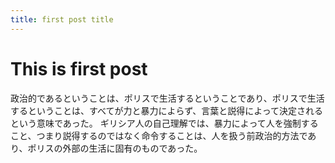 ```yaml
---
title: first post title
---
```


# This is first post
政治的であるということは、ポリスで生活するということであり、ポリスで生活するということは、すべてが力と暴力によらず、言葉と説得によって決定されるという意味であった。
ギリシア人の自己理解では、暴力によって人を強制すること、つまり説得するのではなく命令することは、人を扱う前政治的方法であり、ポリスの外部の生活に固有のものであった。
